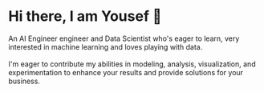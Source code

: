 # Hi there, I am Yousef 👋
An AI Engineer engineer and Data Scientist who's eager to learn, very interested in machine learning and loves playing with data.<br>
<br>
I'm eager to contribute my abilities in modeling, analysis, visualization, and experimentation to enhance your results and provide solutions for your business.



<!---
YousefAmerAwad/YousefAmerAwad is a ✨ special ✨ repository because its `README.md` (this file) appears on your GitHub profile.
You can click the Preview link to take a look at your changes.
--->
